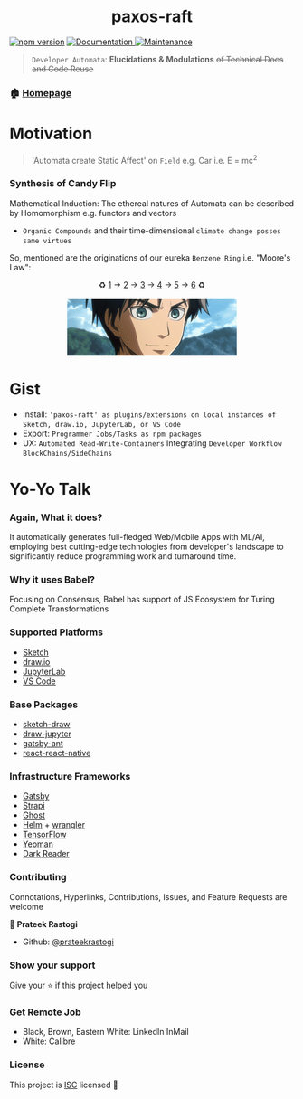 <h1 align="center">paxos-raft </h1>
<p>
<a href="https://www.npmjs.com/package/paxos-raft"><img src="https://badge.fury.io/js/paxos-raft.svg" alt="npm version" height="18"></a>
  <a href="https://github.com/paxos-raft/paxos-raft#readme" target="_blank">
    <img alt="Documentation" src="https://img.shields.io/badge/documentation-yes-brightgreen.svg" />
  </a>
  <a href="https://github.com/paxos-raft/paxos-raft/graphs/commit-activity" target="_blank">
    <img alt="Maintenance" src="https://img.shields.io/badge/Maintained%3F-yes-green.svg" />
  </a>
</p>

 > `Developer Automata`: __Elucidations & Modulations__ ~~of Technical Docs and Code Reuse~~ 

### 🏠 [Homepage](https://github.com/paxos-raft/paxos-raft#readme)

# Motivation

> 'Automata create Static Affect' on `Field` e.g. Car i.e. E = mc<sup>2</sup>

### Synthesis of Candy Flip
Mathematical Induction: The ethereal natures of Automata can be described by Homomorphism e.g. functors and vectors  

* `Organic Compounds` and their time-dimensional `climate change posses same virtues`

So, mentioned are the originations of our eureka `Benzene Ring` i.e. "Moore's Law":<br/>

<p align="center">♻
  <a href="https://raw.githubusercontent.com/paxos-raft/paxos-raft/master/downloads/originations/Suggest%20%E6%8A%8A%E6%98%9F%E5%9B%BE%E5%8A%9F%E8%83%BD%E7%8B%AC%E7%AB%8B%E5%A4%84%E7%90%86%20%C2%B7%20Issue%20%23257%20%C2%B7%20521xueweihan%20HelloGitHub.png">1</a> ->
  <a href="https://raw.githubusercontent.com/paxos-raft/paxos-raft/master/downloads/originations/Support%20backpropagation%20through%20unfold%20and%20recurse%20%C2%B7%20Issue%20%2379%20%C2%B7%20probcomp%20Gen.png">2</a> ->
  <a href="https://raw.githubusercontent.com/paxos-raft/paxos-raft/master/downloads/originations/How%20can%20we%20use%20Gen%20for%20facial%20recognition%20%C2%B7%20Issue%20%23179%20%C2%B7%20probcomp%20Gen.png">3</a> ->
  <a href="https://raw.githubusercontent.com/paxos-raft/paxos-raft/master/downloads/originations/Compatibility%20with%20torchtext%20%C2%B7%20Issue%20%2369%20%C2%B7%20huggingface%20tokenizers.png">4</a> ->
  <a href="https://raw.githubusercontent.com/paxos-raft/paxos-raft/master/downloads/originations/Ending%20Notes%20Suggestions%20%C2%B7%20Issue%20%2330%20%C2%B7%20iamtrask%20Grokking-Deep-Learning.png">5</a> ->
  <a href="https://raw.githubusercontent.com/paxos-raft/paxos-raft/master/downloads/originations/%5BFeature%20Request%5D%20drawio-observer-iframe%20%C2%B7%20Issue%20%23715%20%C2%B7%20jgraph%20drawio.png">6</a> ♻
  <br><br>
  <img src="https://raw.githubusercontent.com/paxos-raft/paxos-raft/master/downloads/originations/recycle.gif">
</p>

# Gist
* Install: `'paxos-raft' as plugins/extensions on local instances of Sketch, draw.io, JupyterLab, or VS Code`
* Export: `Programmer Jobs/Tasks as npm packages`
* UX: `Automated Read-Write-Containers` Integrating `Developer Workflow BlockChains/SideChains`

# Yo-Yo Talk
### Again, What it does?
It automatically generates full-fledged Web/Mobile Apps with ML/AI, employing best cutting-edge technologies from developer's landscape to significantly reduce programming work and turnaround time. 

### Why it uses Babel?
Focusing on Consensus, Babel has support of JS Ecosystem for Turing Complete Transformations

### Supported Platforms
* [Sketch](https://www.sketch.com/)
* [draw.io](https://github.com/fjudith/docker-draw.io)
* [JupyterLab](https://jupyter.org/)
* [VS Code](https://code.visualstudio.com/)

### Base Packages
* [sketch-draw](https://github.com/paxos-raft/paxos-raft/tree/master/packages/sketch-draw)
* [draw-jupyter](https://github.com/paxos-raft/paxos-raft/tree/master/packages/draw-jupyter)
* [gatsby-ant](https://github.com/paxos-raft/paxos-raft/tree/master/packages/gatsby-ant)
* [react-react-native](https://github.com/paxos-raft/paxos-raft/tree/master/packages/react-react-native)

### Infrastructure Frameworks
* [Gatsby](https://www.gatsbyjs.org/)
* [Strapi](https://strapi.io/)
* [Ghost](https://github.com/TryGhost/Ghost)
* [Helm](https://helm.sh/) + [wrangler](https://github.com/cloudflare/wrangler)
* [TensorFlow](https://www.tensorflow.org/)
* [Yeoman](https://yeoman.io/)
* [Dark Reader](https://darkreader.org/)

### Contributing

Connotations, Hyperlinks, Contributions, Issues, and Feature Requests are welcome <br />

👤 **Prateek Rastogi**

* Github: [@prateekrastogi](https://github.com/prateekrastogi)

### Show your support

Give your ⭐️ if this project helped you

### Get Remote Job
* Black, Brown, Eastern White: LinkedIn InMail
* White: Calibre

### License

This project is [ISC](https://en.wikipedia.org/wiki/ISC_license) licensed 📝

